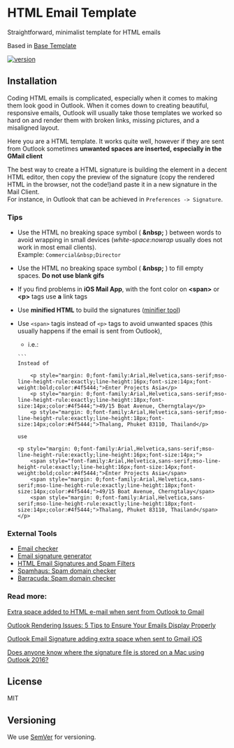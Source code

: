 
# HTML Email Template

Straightforward, minimalist template for HTML emails

Based in [Base Template](https://www.goodemailcode.com/email-code/template.html)

[![version](https://img.shields.io/badge/version-0.1.0-yellow.svg)](https://semver.org)

## Installation

Coding HTML emails is complicated, especially when it comes to making them look good in Outlook. When it comes down to creating beautiful, responsive emails, Outlook will usually take those templates we worked so hard on and render them with broken links, missing pictures, and a misaligned layout.

Here you are a HTML template. It works quite well, however if they are sent from Outlook sometimes **unwanted spaces are inserted, especially in the GMail client**

The best way to create a HTML signature is building the element in a decent HTML editor, then copy the preview of the signature (copy the rendered HTML in the browser, not the code!)and paste it in a new signature in the Mail Client.  
For instance, in Outlook that can be achieved in `Preferences -> Signature`.

  

### Tips

-   Use the HTML no breaking space symbol ( **&****n****b****s****p;** ) between words to avoid wrapping in small devices (_white-space:nowrap_ usually does not work in most email clients).  
    Example: `Commercial&nbsp;Director`
-   Use the HTML no breaking space symbol ( **&****n****b****s****p;** )  to fill empty spaces. **Do not use blank gifs**
-   If you find problems in **iOS Mail App**, with the font color on **<****span****>** or **<****p****>** tags use **a** link tags
-   Use **minified HTML** to build the signatures ([minifier tool](https://codebeautify.org/htmlviewer))
-   Use `<span>` tagis instead of `<p>` tags to avoid unwanted spaces (this usually happens if the email is sent from Outlook),

	-	 i.e.: 

		```
        Instead of 
        
    		<p style="margin: 0;font-family:Arial,Helvetica,sans-serif;mso-line-height-rule:exactly;line-height:16px;font-size:14px;font-weight:bold;color:#4f5444;">Enter Projects Asia</p>
    		<p style="margin: 0;font-family:Arial,Helvetica,sans-serif;mso-line-height-rule:exactly;line-height:18px;font-size:14px;color:#4f5444;">49/15 Boat Avenue, Cherngtalay</p>
    		<p style="margin: 0;font-family:Arial,Helvetica,sans-serif;mso-line-height-rule:exactly;line-height:18px;font-size:14px;color:#4f5444;">Thalang, Phuket 83110, Thailand</p>
	
        use

        <p style="margin: 0;font-family:Arial,Helvetica,sans-serif;mso-line-height-rule:exactly;line-height:16px;font-size:14px;">
            <span style="font-family:Arial,Helvetica,sans-serif;mso-line-height-rule:exactly;line-height:16px;font-size:14px;font-weight:bold;color:#4f5444;">Enter Projects Asia</span>
            <span style="margin: 0;font-family:Arial,Helvetica,sans-serif;mso-line-height-rule:exactly;line-height:18px;font-size:14px;color:#4f5444;">49/15 Boat Avenue, Cherngtalay</span>
            <span style="margin: 0;font-family:Arial,Helvetica,sans-serif;mso-line-height-rule:exactly;line-height:18px;font-size:14px;color:#4f5444;">Thalang, Phuket 83110, Thailand</span>
        </p>
  

### External  Tools

-   [Email checker](https://www.htmlemailcheck.com/check/)
-   [Email signature generator](https://www.mail-signatures.com/signature-generator/)
-   [HTML Email Signatures and Spam Filters](https://emailsignaturerescue.com/support/general-faq/html-email-signatures-and-spam-filters)
-   [Spamhaus: Spam domain checker](https://check.spamhaus.org/)
-   [Barracuda: Spam domain checker](https://www.barracudacentral.org/lookups/lookup-reputation)

### Read more:

[Extra space added to HTML e-mail when sent from Outlook to Gmail](https://stackoverflow.com/questions/15122625/extra-space-added-to-html-e-mail-when-sent-from-outlook-to-gmail)

[Outlook Rendering Issues: 5 Tips to Ensure Your Emails Display Properly](https://medium.com/email-design/outlook-rendering-issues-5-tips-to-ensure-your-emails-display-properly-9520b2456166)

[Outlook Email Signature adding extra space when sent to Gmail iOS](https://litmus.com/community/discussions/8758-outlook-email-signature-adding-extra-space-when-sent-to-gmail-ios)

[Does anyone know where the signature file is stored on a Mac using Outlook 2016?](https://answers.microsoft.com/en-us/outlook_com/forum/all/does-anyone-know-where-the-signature-file-is/b65a9400-70e9-4670-a641-8f148ece5ca0)

## License

MIT

## Versioning

We use [SemVer](http://semver.org/) for versioning.